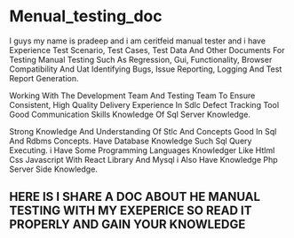 # Menual_testing_doc #
I guys my name is pradeep and i am ceritfeid manual tester and i have  Experience Test Scenario, Test Cases, Test Data And Other Documents For Testing Manual Testing Such As Regression, Gui, Functionality, Browser Compatibility And Uat Identifying Bugs, Issue Reporting, Logging And Test Report Generation.

Working With The Development Team And Testing Team To Ensure Consistent, High Quality Delivery Experience In Sdlc Defect Tracking Tool Good Communication Skills Knowledge Of Sql Server Knowledge.

Strong Knowledge And Understanding Of Stlc And Concepts Good In Sql And Rdbms Concepts.
 Have Database Knowledge Such Sql Query Executing.
i Have Some Programming Languages Knowledger Like Htlml Css Javascript With React Library And Mysql i Also Have Knowledge Php Server Side Knowledge.

## HERE IS I SHARE A DOC ABOUT HE MANUAL TESTING WITH MY EXEPERICE SO READ IT PROPERLY AND GAIN YOUR KNOWLEDGE ##

